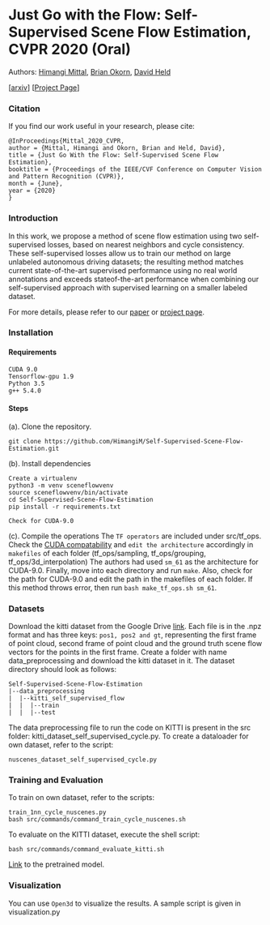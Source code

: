 # Just Go with the Flow: Self-Supervised Scene Flow Estimation, CVPR 2020 (Oral)

Authors: [Himangi Mittal](https://github.com/HimangiM), [Brian Okorn](https://github.com/bokorn), [David Held](https://github.com/davheld)

[[arxiv](https://arxiv.org/pdf/1912.00497.pdf)] [[Project Page](https://just-go-with-the-flow.github.io/)]

### Citation
If you find our work useful in your research, please cite:
```
@InProceedings{Mittal_2020_CVPR,
author = {Mittal, Himangi and Okorn, Brian and Held, David},
title = {Just Go With the Flow: Self-Supervised Scene Flow Estimation},
booktitle = {Proceedings of the IEEE/CVF Conference on Computer Vision and Pattern Recognition (CVPR)},
month = {June},
year = {2020}
}
```

### Introduction
In this work, we propose a method of scene flow estimation using two self-supervised losses, based on nearest neighbors and cycle consistency. These self-supervised losses allow us to train our method on large unlabeled autonomous driving datasets; the resulting method matches current state-of-the-art supervised performance using no real world annotations and exceeds stateof-the-art performance when combining our self-supervised approach with supervised learning on a smaller labeled dataset.

For more details, please refer to our [paper](https://arxiv.org/pdf/1912.00497.pdf) or [project page](https://just-go-with-the-flow.github.io/).

### Installation 
#### Requirements
   ```
   CUDA 9.0  
   Tensorflow-gpu 1.9
   Python 3.5
   g++ 5.4.0
   ```
#### Steps
  (a). Clone the repository.
  ```
  git clone https://github.com/HimangiM/Self-Supervised-Scene-Flow-Estimation.git
  ```
  (b). Install dependencies
  ```
  Create a virtualenv
  python3 -m venv sceneflowvenv
  source sceneflowvenv/bin/activate
  cd Self-Supervised-Scene-Flow-Estimation
  pip install -r requirements.txt
  ```
  ```
  Check for CUDA-9.0
  ```
  (c). Compile the operations
  The ```TF operators``` are included under src/tf_ops. Check the [CUDA compatability](https://en.wikipedia.org/wiki/CUDA#GPUs_supported) and ```edit the architecture``` accordingly in ```makefiles``` of each folder (tf_ops/sampling, tf_ops/grouping, tf_ops/3d_interpolation) The authors had used ```sm_61``` as the architecture for CUDA-9.0. Finally, move into each directory and run ```make```. Also, check for the path for CUDA-9.0 and edit the path in the makefiles of each folder. If this method throws error, then run ```bash make_tf_ops.sh sm_61```.
    
### Datasets
   Download the kitti dataset from the Google Drive [link](https://drive.google.com/drive/u/1/folders/1WNqrfUBR-EdN2ns_0D3FIdJBAPmFkaOo). Each file is in the .npz format and has three keys: ```pos1, pos2 and gt```, representing the first frame of point cloud, second frame of point cloud and the ground truth scene flow vectors for the points in the first frame. Create a folder with name data_preprocessing and download the kitti dataset in it. The dataset directory should look as follows:
   ```
   Self-Supervised-Scene-Flow-Estimation
   |--data_preprocessing
   |  |--kitti_self_supervised_flow
   |  |  |--train
   |  |  |--test
   ```
   The data preprocessing file to run the code on KITTI is present in the src folder: kitti_dataset_self_supervised_cycle.py. 
   To create a dataloader for own dataset, refer to the script:
   ```
   nuscenes_dataset_self_supervised_cycle.py
   ```
  
### Training and Evaluation
   To train on own dataset, refer to the scripts:
   ```
   train_1nn_cycle_nuscenes.py
   bash src/commands/command_train_cycle_nuscenes.sh
   ```
   To evaluate on the KITTI dataset, execute the shell script:
   ```
   bash src/commands/command_evaluate_kitti.sh
   ```
   [Link](https://drive.google.com/drive/folders/1ldakyGw4QxfhAQeykyoJG2iv8yNuAy5_?usp=sharing) to the pretrained model.
  
### Visualization
You can use ```Open3d``` to visualize the results. A sample script is given in visualization.py
   
   
    
